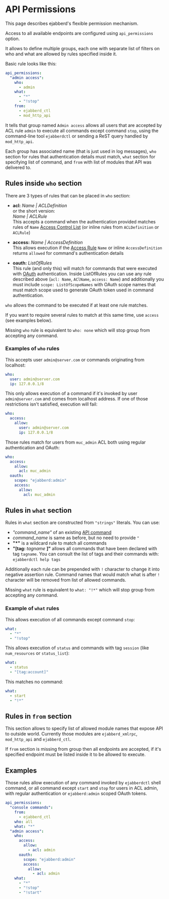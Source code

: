 # API Permissions

<!-- md:version added in 16.12 -->

This page describes ejabberd's flexible permission mechanism.

Access to all available endpoints are configured using `api_permissions` option.

It allows to define multiple groups, each one with separate list of filters on who and what are allowed by rules specified inside it.

Basic rule looks like this:

``` yaml
api_permissions:
  "admin access":
    who:
      - admin
    what:
      - "*"
      - "!stop"
    from:
      - ejabberd_ctl
      - mod_http_api
```

It tells that group named `Admin access` allows all users that are accepted by ACL rule `admin` to execute all commands except command `stop`, using the command-line tool `ejabberdctl` or sending a ReST query handled by `mod_http_api`.

Each group has associated name (that is just used in log messages), `who` section for rules that authentication details must match, `what` section for specifying list of command, and `from` with list of modules that API was delivered to.

## Rules inside `who` section

There are 3 types of rules that can be placed in `who` section:

- **acl:** *Name | ACLDefinition*  
  or the short version:  
  *Name | ACLRule*  
  This accepts a command when the authentication provided matches
  rules of `Name`
  [Access Control List](../../admin/configuration/basic.md#acl)
  (or inline rules from `ACLDefinition` or `ACLRule`)

- **access:** *Name | AccessDefinition*  
  This allows execution if
  the [Access Rule](../../admin/configuration/basic.md#access-rules)
  `Name` or inline `AccessDefinition`
  returns `allowed` for command's authentication details

- **oauth:** *ListOfRules*  
  This rule (and only this) will match for commands that were executed
  with [OAuth](oauth.md) authentication.
  Inside ListOfRules you can use any rule
  described above (`acl: Name`, `AClName`, `access: Name`) and
  additionally you must include `scope: ListOfScopeNames` with OAuth
  scope names that must match scope used to generate OAuth token used
  in command authentication.

`who` allows the command to be executed if at least one rule matches.

If you want to require several rules to match at this same time, use `access` (see examples below).

Missing `who` rule is equivalent to `who: none` which will stop group from accepting any command.

### Examples of `who` rules

This accepts user `admin@server.com` or commands originating from localhost:

``` yaml
who:
  user: admin@server.com
  ip: 127.0.0.1/8
```

This only allows execution of a command if it's invoked by user `admin@server.com` and comes from localhost address.
If one of those restrictions isn't satisfied, execution will fail:

``` yaml
who:
  access:
    allow:
      user: admin@server.com
      ip: 127.0.0.1/8
```

Those rules match for users from `muc_admin` ACL both using regular authentication and OAuth:

``` yaml
who:
  access:
    allow:
      acl: muc_admin
  oauth:
    scope: "ejabberd:admin"
    access:
      allow:
        acl: muc_admin
```

## Rules in `what` section

Rules in `what` section are constructed from `"strings"` literals. You can use:

- *"command_name"* of an existing [API command](admin-api.md)
- *command_name* is same as before, but no need to provide `"`
- **"*"** is a wildcard rule to match all commands
- **"[tag:** *tagname* **]"** allows all commands that have been declared with tag `tagname`.
  You can consult the list of tags and their commands with: `ejabberdctl help tags`

Additionally each rule can be prepended with `!` character to change it into negative assertion rule. Command names that would match what is after `!` character will be removed from list of allowed commands.

Missing `what` rule is equivalent to `what: "!*"` which will stop group from accepting any command.

### Example of `what` rules

This allows execution of all commands except command `stop`:

``` yaml
what:
  - "*"
  - "!stop"
```

This allows execution of `status` and commands with tag `session`
(like `num_resources` or `status_list`):

``` yaml
what:
  - status
  - "[tag:account]"
```

This matches no command:

``` yaml
what:
  - start
  - "!*"
```

## Rules in `from` section

This section allows to specify list of allowed module names that expose API to outside world. Currently those modules are `ejabberd_xmlrpc`, `mod_http_api` and `ejabberd_ctl`.

If `from` section is missing from group then all endpoints are accepted, if it's specified endpoint must be listed inside it to be allowed to execute.

## Examples

Those rules allow execution of any command invoked by `ejabberdctl` shell command, or all command except `start` and `stop` for users in ACL admin, with regular authentication or `ejabberd:admin` scoped OAuth tokens.

``` yaml
api_permissions:
  "console commands":
    from:
      - ejabberd_ctl
    who: all
    what: "*"
  "admin access":
    who:
      access:
        allow:
          - acl: admin
      oauth:
        scope: "ejabberd:admin"
        access:
          allow:
            - acl: admin
    what:
      - "*"
      - "!stop"
      - "!start"
```
